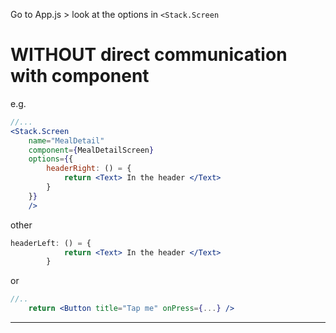 Go to App.js > look at the options in `<Stack.Screen`

# WITHOUT direct communication with component
e.g.

```jsx
//...
<Stack.Screen
	name="MealDetail"
	component={MealDetailScreen}
	options={{
		headerRight: () = {
			return <Text> In the header </Text>
		}
	}}
	/>
```


other
```jsx
headerLeft: () = {
			return <Text> In the header </Text>
		}
```

or
```jsx
//..
	return <Button title="Tap me" onPress={...} />
```


-------------






